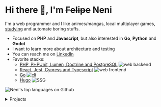 # Hi there 👋, I'm ~~Felipe~~ Neni

I'm a web programmer and I like animes/mangas, local multiplayer games, [studying](http://neni.dev/ead) and automate boring stuffs.

- Focused on **PHP** and **Javascript**, but also interested in **Go**, **Python** and **Godot**
- I want to learn more about architecture and testing
- You can reach me on [LinkedIn](https://www.linkedin.com/in/nenitf/)
- Favorite stacks:
  - [PHP, PHPUnit, Lumen, Doctrine and PostgreSQL](https://github.com/nenitf/elefanteca_api) ![web backend](https://img.shields.io/badge/%20-web%20backend-blue)
  - [React, Jest, Cypress and Typescript](https://github.com/nenitf/isb-conecta_ui) ![web frontend](https://img.shields.io/badge/%20-web%20frontend-blue)
  - [Go](https://github.com/nenitf/devtome) ![cli](https://img.shields.io/badge/%20-CLI-blue)
  - [Hugo](https://github.com/nenitf/blog_projeto-bilingue) ![SSG](https://img.shields.io/badge/%20-SSG-blue)


![Neni's top languages on Github](https://github-readme-stats.vercel.app/api/top-langs/?username=nenitf&layout=compact&bg_color=00000000&title_color=2F80ED&icon_color=7F7F7F&text_color=7F7F7F&hide_border=true)

<details>
  <summary>Projects</summary>

<!--
[![ProjectName project](https://github-readme-stats.vercel.app/api/pin/?show_owner=true&username=nenitf&repo=projectname&bg_color=00000000&title_color=2F80ED&icon_color=7F7F7F&text_color=7F7F7F&hide_border=true)](https://github.com/nenitf/projectname#readme)
-->

## Systems

[![Report system](https://github-readme-stats.vercel.app/api/pin/?show_owner=true&username=nenitf&repo=isb-conecta&bg_color=00000000&title_color=2F80ED&icon_color=7F7F7F&text_color=7F7F7F&hide_border=true)](https://github.com/nenitf/isb-conecta)
[![Elefanteca API](https://github-readme-stats.vercel.app/api/pin/?show_owner=true&username=nenitf&repo=elefanteca_api&bg_color=00000000&title_color=2F80ED&icon_color=7F7F7F&text_color=7F7F7F&hide_border=true)](https://github.com/nenitf/elefanteca_api)

## Sites/blogs

[![My portfolio](https://github-readme-stats.vercel.app/api/pin/?show_owner=true&username=nenitf&repo=nenitf.github.io&bg_color=00000000&title_color=2F80ED&icon_color=7F7F7F&text_color=7F7F7F&hide_border=true)](https://github.com/nenitf/nenitf.github.io)
[![Curriculum Vitae](https://github-readme-stats.vercel.app/api/pin/?show_owner=true&username=nenitf&repo=cv&bg_color=00000000&title_color=2F80ED&icon_color=7F7F7F&text_color=7F7F7F&hide_border=true)](https://github.com/nenitf/cv)
[![Emojicom specification](https://github-readme-stats.vercel.app/api/pin/?show_owner=true&username=nenitf&repo=emojicom&bg_color=00000000&title_color=2F80ED&icon_color=7F7F7F&text_color=7F7F7F&hide_border=true)](https://github.com/nenitf/emojicom)
[![English learning blog](https://github-readme-stats.vercel.app/api/pin/?show_owner=true&username=nenitf&repo=blog_projeto-bilingue&bg_color=00000000&title_color=2F80ED&icon_color=7F7F7F&text_color=7F7F7F&hide_border=true)](https://github.com/nenitf/blog_projeto-bilingue)
[![Snippets blog](https://github-readme-stats.vercel.app/api/pin/?show_owner=true&username=nenitf&repo=blog_snippets&bg_color=00000000&title_color=2F80ED&icon_color=7F7F7F&text_color=7F7F7F&hide_border=true)](https://github.com/nenitf/blog_snippets)

## Tools

[![Devtome](https://github-readme-stats.vercel.app/api/pin/?show_owner=true&username=nenitf&repo=devtome&bg_color=00000000&title_color=2F80ED&icon_color=7F7F7F&text_color=7F7F7F&hide_border=true)](https://github.com/nenitf/devtome)
[![Zombicards project](https://github-readme-stats.vercel.app/api/pin/?show_owner=true&username=jooaopc&repo=zombicards&bg_color=00000000&title_color=2F80ED&icon_color=7F7F7F&text_color=7F7F7F&hide_border=true)](https://github.com/jooaopc/zombicards)
[![Localspa project](https://github-readme-stats.vercel.app/api/pin/?show_owner=true&username=nenitf&repo=localspa&bg_color=00000000&title_color=2F80ED&icon_color=7F7F7F&text_color=7F7F7F&hide_border=true)](https://github.com/nenitf/localspa)
[![Esquecicio project](https://github-readme-stats.vercel.app/api/pin/?show_owner=true&username=nenitf&repo=esquecicio&bg_color=00000000&title_color=2F80ED&icon_color=7F7F7F&text_color=7F7F7F&hide_border=true)](https://github.com/nenitf/esquecicio)
[![Dailypong](https://github-readme-stats.vercel.app/api/pin/?show_owner=true&username=nenitf&repo=dailypong&bg_color=00000000&title_color=2F80ED&icon_color=7F7F7F&text_color=7F7F7F&hide_border=true)](https://github.com/nenitf/dailypong)
[![Rancho](https://github-readme-stats.vercel.app/api/pin/?show_owner=true&username=nenitf&repo=rancho&bg_color=00000000&title_color=2F80ED&icon_color=7F7F7F&text_color=7F7F7F&hide_border=true)](https://github.com/nenitf/rancho)
[![Quem vai](https://github-readme-stats.vercel.app/api/pin/?show_owner=true&username=nenitf&repo=quemvai&bg_color=00000000&title_color=2F80ED&icon_color=7F7F7F&text_color=7F7F7F&hide_border=true)](https://github.com/nenitf/quemvai)
<!--[![Offlinha](https://github-readme-stats.vercel.app/api/pin/?show_owner=true&username=nenitf&repo=offlinha&bg_color=00000000&title_color=2F80ED&icon_color=7F7F7F&text_color=7F7F7F&hide_border=true)](https://github.com/nenitf/offlinha)-->


</details>
